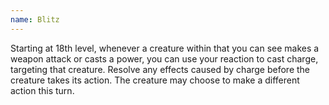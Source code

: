 ```yaml
---
name: Blitz
---
```

Starting at 18th level, whenever a creature within <me-distance length="50" /> that you can see makes a weapon attack or casts a power, you can use your reaction to
cast charge, targeting that creature. Resolve any effects caused by charge before the creature takes its action. The creature
may choose to make a different action this turn.
